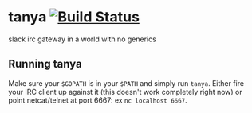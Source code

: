 # tanya [![Build Status](https://travis-ci.org/nolanlum/tanya.svg?branch=master)](https://travis-ci.org/nolanlum/tanya)
slack irc gateway in a world with no generics

## Running tanya
Make sure your `$GOPATH` is in your `$PATH` and simply run `tanya`. Either fire your IRC client up against it (this doesn't work completely right now) or point netcat/telnet at port 6667: ex `nc localhost 6667`.
